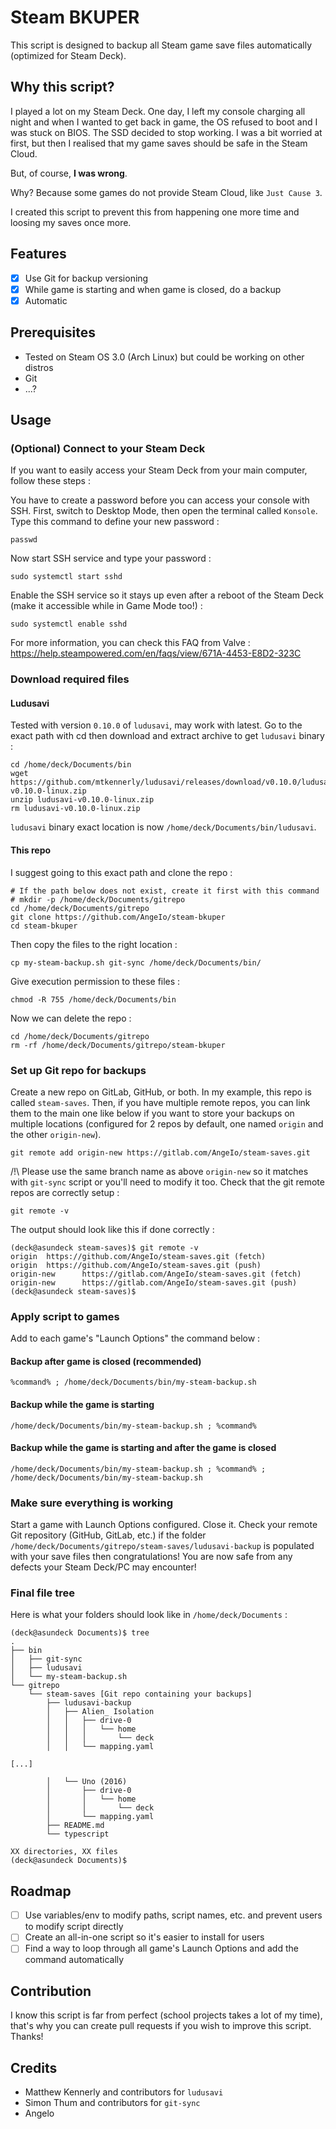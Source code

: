 # Steam BKUPER
This script is designed to backup all Steam game save files automatically (optimized for Steam Deck).
## Why this script?
I played a lot on my Steam Deck. One day, I left my console charging all night and when I wanted to get back in game, the OS refused to boot and I was stuck on BIOS. The SSD decided to stop working.
I was a bit worried at first, but then I realised that my game saves should be safe in the Steam Cloud.

But, of course, **I was wrong**.

Why? Because some games do not provide Steam Cloud, like `Just Cause 3`.

I created this script to prevent this from happening one more time and loosing my saves once more.
## Features
- [x] Use Git for backup versioning
- [x] While game is starting and when game is closed, do a backup
- [x] Automatic
## Prerequisites
- Tested on Steam OS 3.0 (Arch Linux) but could be working on other distros
- Git
- ...?
## Usage
### (Optional) Connect to your Steam Deck
If you want to easily access your Steam Deck from your main computer, follow these steps :

You have to create a password before you can access your console with SSH.
First, switch to Desktop Mode, then open the terminal called `Konsole`.
Type this command to define your new password :
```
passwd
```
Now start SSH service and type your password :
```
sudo systemctl start sshd
```
Enable the SSH service so it stays up even after a reboot of the Steam Deck (make it accessible while in Game Mode too!) :
```
sudo systemctl enable sshd
```
For more information, you can check this FAQ from Valve : https://help.steampowered.com/en/faqs/view/671A-4453-E8D2-323C
### Download required files
#### Ludusavi
Tested with version `0.10.0` of `ludusavi`, may work with latest.
Go to the exact path with cd then download and extract archive to get `ludusavi` binary :
```
cd /home/deck/Documents/bin
wget https://github.com/mtkennerly/ludusavi/releases/download/v0.10.0/ludusavi-v0.10.0-linux.zip
unzip ludusavi-v0.10.0-linux.zip
rm ludusavi-v0.10.0-linux.zip
```
`ludusavi` binary exact location is now `/home/deck/Documents/bin/ludusavi`.
#### This repo
I suggest going to this exact path and clone the repo :
```
# If the path below does not exist, create it first with this command
# mkdir -p /home/deck/Documents/gitrepo
cd /home/deck/Documents/gitrepo
git clone https://github.com/AngeIo/steam-bkuper
cd steam-bkuper
```
Then copy the files to the right location :
```
cp my-steam-backup.sh git-sync /home/deck/Documents/bin/
```
Give execution permission to these files :
```
chmod -R 755 /home/deck/Documents/bin
```
Now we can delete the repo :
```
cd /home/deck/Documents/gitrepo
rm -rf /home/deck/Documents/gitrepo/steam-bkuper
```
### Set up Git repo for backups
Create a new repo on GitLab, GitHub, or both.
In my example, this repo is called `steam-saves`.
Then, if you have multiple remote repos, you can link them to the main one like below if you want to store your backups on multiple locations (configured for 2 repos by default, one named `origin` and the other `origin-new`).
```
git remote add origin-new https://gitlab.com/AngeIo/steam-saves.git
```
/!\ Please use the same branch name as above `origin-new` so it matches with `git-sync` script or you'll need to modify it too.
Check that the git remote repos are correctly setup :
```
git remote -v
```
The output should look like this if done correctly :
```
(deck@asundeck steam-saves)$ git remote -v
origin  https://github.com/AngeIo/steam-saves.git (fetch)
origin  https://github.com/AngeIo/steam-saves.git (push)
origin-new      https://gitlab.com/AngeIo/steam-saves.git (fetch)
origin-new      https://gitlab.com/AngeIo/steam-saves.git (push)
(deck@asundeck steam-saves)$
```
### Apply script to games
Add to each game's "Launch Options" the command below :
#### Backup after game is closed (recommended)
```
%command% ; /home/deck/Documents/bin/my-steam-backup.sh
```
#### Backup while the game is starting
```
/home/deck/Documents/bin/my-steam-backup.sh ; %command%
```
#### Backup while the game is starting and after the game is closed
```
/home/deck/Documents/bin/my-steam-backup.sh ; %command% ; /home/deck/Documents/bin/my-steam-backup.sh
```
### Make sure everything is working
Start a game with Launch Options configured.
Close it.
Check your remote Git repository (GitHub, GitLab, etc.) if the folder `/home/deck/Documents/gitrepo/steam-saves/ludusavi-backup` is populated with your save files then congratulations! You are now safe from any defects your Steam Deck/PC may encounter!
### Final file tree
Here is what your folders should look like in `/home/deck/Documents` :
```
(deck@asundeck Documents)$ tree
.
├── bin
│   ├── git-sync
│   ├── ludusavi
│   └── my-steam-backup.sh
└── gitrepo
    └── steam-saves [Git repo containing your backups]
        ├── ludusavi-backup
        │   ├── Alien_ Isolation
        │   │   ├── drive-0
        │   │   │   └── home
        │   │   │       └── deck
        │   │   └── mapping.yaml

[...]

        │   └── Uno (2016)
        │       ├── drive-0
        │       │   └── home
        │       │       └── deck
        │       └── mapping.yaml
        ├── README.md
        └── typescript

XX directories, XX files
(deck@asundeck Documents)$
```
## Roadmap
- [ ] Use variables/env to modify paths, script names, etc. and prevent users to modify script directly
- [ ] Create an all-in-one script so it's easier to install for users
- [ ] Find a way to loop through all game's Launch Options and add the command automatically
## Contribution
I know this script is far from perfect (school projects takes a lot of my time), that's why you can create pull requests if you wish to improve this script.
Thanks!
## Credits
- Matthew Kennerly and contributors for `ludusavi`
- Simon Thum and contributors for `git-sync`
- Angelo
